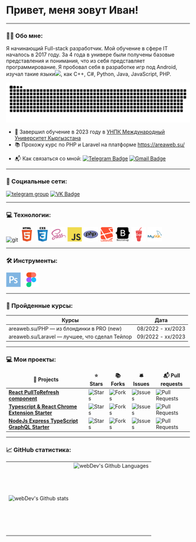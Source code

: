 # Привет, меня зовут Иван!
---
### :man_technologist: Обо мне:
Я начинающий Full-stack разработчик. Мой обучение в сфере IT началось в 2017 году. За 4 года в универе были получены базовые представления и понимания, что из себя представляет программирование. Я пробовал себя в разработке игр под Android, изучал такие языки<img src="https://media.giphy.com/media/WUlplcMpOCEmTGBtBW/giphy.gif" width="30px">, как C++, С#, Python, Java, JavaScript, PHP.

<p align="center">
 <img width="700" src="/github-snake.svg" alt="snake"/>
</p>
<!--
   <a href=""><img width="35%" align="right" alt="Github" src="/work.gif" /></a>
   -->

- :school: Завершил обучение в 2023 году в <a href="https://muk.iuk.kg">УНПК Международный Университет Кыргызстана</a>
- 📚 Прохожу курс по PHP и Laravel на платформе https://areaweb.su/

<!-- :zap: Являюсь старшим студентом на курсе Веб-разработки Яндекс Практикум.-->

- 📬 Как связаться со мной: [![Telegram Badge](https://img.shields.io/badge/-@digidon727-blue?style=flat-square&logo=Telegram&logoColor=white)](https://t.me/digidon727) [![Gmail Badge](https://img.shields.io/badge/-ivntik77@gmail.com-c14438?style=flat-square&logo=Gmail&logoColor=white&link=mailto:ivntik77@gmail.com)](mailto:ivntik77@gmail.com)


---

### 💬 Социальные сети:
<div id="badges">
   <a href="https://t.me/digidon727" target="_blank"><img src="https://cdn-icons-png.flaticon.com/512/2111/2111646.png" width="40" height="40" alt="telegram group" /></a> <a href="https://vk.com/i.tikhonov1999" target="_blank"><img src="https://cdn-icons-png.flaticon.com/512/145/145813.png" width="40" height="40" alt="VK Badge"/></a>
</div>

---

### 💻 Технологии:
<div>
<img src="https://www.vectorlogo.zone/logos/git-scm/git-scm-icon.svg" alt="git" width="40" height="40"/>
<img src="https://raw.githubusercontent.com/devicons/devicon/master/icons/html5/html5-original-wordmark.svg" alt="html5" width="40" height="40"/>
<img src="https://raw.githubusercontent.com/devicons/devicon/master/icons/css3/css3-original-wordmark.svg" alt="css3" width="40" height="40"/>
<img src="https://raw.githubusercontent.com/devicons/devicon/master/icons/sass/sass-original.svg" alt="sass" width="40" height="40"/>
<img src="https://raw.githubusercontent.com/devicons/devicon/master/icons/javascript/javascript-original.svg" alt="javascript" width="40" height="40"/>
<img src="https://raw.githubusercontent.com/devicons/devicon/master/icons/php/php-original.svg" alt="php" width="40" height="40"/>
<img src="https://raw.githubusercontent.com/devicons/devicon/master/icons/laravel/laravel-plain-wordmark.svg" alt="laravel" width="40" height="40"/>
<img src="https://raw.githubusercontent.com/devicons/devicon/master/icons/bootstrap/bootstrap-plain-wordmark.svg" alt="bootstrap" width="40" height="40"/>
<img src="https://raw.githubusercontent.com/devicons/devicon/master/icons/gulp/gulp-plain.svg" alt="gulp" width="40" height="40"/>
<img src="https://raw.githubusercontent.com/devicons/devicon/master/icons/mysql/mysql-original-wordmark.svg" alt="mysql" width="40" height="40"/>
</div>

---

### 🛠 Инструменты:
<div>
  <img src="https://github.com/devicons/devicon/blob/master/icons/photoshop/photoshop-plain.svg" title="photoshop" alt="photoshop" width="40" height="40"/>&nbsp;
  <img src="https://github.com/devicons/devicon/blob/master/icons/figma/figma-original.svg" title="figma" alt="figma" width="40" height="40"/>&nbsp;
</div>

---

 ### 📝 Пройденные курсы:
 
| Курсы                                                           | Дата              |
| ----------------------------------------------------------------| :---------------: |
| areaweb.su/PHP — из блондинки в PRO (new)                       | 08/2022 - xx/2023 |
| areaweb.su/Laravel — лучшее, что сделал Тейлор                  | 09/2022 - xx/2023 |

--- 


### 💻 Мои проекты:

<table>
  <thead align="center">
    <tr border: none;>
      <td><b>🎁 Projects</b></td>
      <td><b>⭐ Stars</b></td>
      <td><b>📚 Forks</b></td>
      <td><b>🛎 Issues</b></td>
      <td><b>📬 Pull requests</b></td>
    </tr>
  </thead>
  <tbody>
    <tr>
      <td><a href="https://github.com/thmsgbrt/react-simple-pull-to-refresh"><b>React PullToRefresh component</b></a></td>
      <td><img alt="Stars" src="https://img.shields.io/github/stars/thmsgbrt/react-simple-pull-to-refresh?style=flat-square&labelColor=343b41"/></td>
      <td><img alt="Forks" src="https://img.shields.io/github/forks/thmsgbrt/react-simple-pull-to-refresh?style=flat-square&labelColor=343b41"/></td>
      <td><img alt="Issues" src="https://img.shields.io/github/issues/thmsgbrt/react-simple-pull-to-refresh?style=flat-square&labelColor=343b41"/></td>
      <td><img alt="Pull Requests" src="https://img.shields.io/github/issues-pr/thmsgbrt/react-simple-pull-to-refresh?style=flat-square&labelColor=343b41"/></td>
    </tr>
	  <tr>
      <td><a href="https://github.com/thmsgbrt/Chrome-Extension-with-React-and-Typescript-Starter-Pack"><b>Typescript & React Chrome Extension Starter</b></a></td>
      <td><img alt="Stars" src="https://img.shields.io/github/stars/thmsgbrt/Chrome-Extension-with-React-and-Typescript-Starter-Pack?style=flat-square&labelColor=343b41"/></td>
      <td><img alt="Forks" src="https://img.shields.io/github/forks/thmsgbrt/Chrome-Extension-with-React-and-Typescript-Starter-Pack?style=flat-square&labelColor=343b41"/></td>
      <td><img alt="Issues" src="https://img.shields.io/github/issues/thmsgbrt/Chrome-Extension-with-React-and-Typescript-Starter-Pack?style=flat-square&labelColor=343b41"/></td>
      <td><img alt="Pull Requests" src="https://img.shields.io/github/issues-pr/thmsgbrt/Chrome-Extension-with-React-and-Typescript-Starter-Pack?style=flat-square&labelColor=343b41"/></td>
    </tr>
    <tr>
      <td><a href="https://github.com/thmsgbrt/nodejs-typescript-express-apollo-graphql-starter"><b>NodeJs Express TypeScript GraphQL Starter</b></a></td>
      <td><img alt="Stars" src="https://img.shields.io/github/stars/thmsgbrt/nodejs-typescript-express-apollo-graphql-starter?style=flat-square&labelColor=343b41"/></td>
      <td><img alt="Forks" src="https://img.shields.io/github/forks/thmsgbrt/nodejs-typescript-express-apollo-graphql-starter?style=flat-square&labelColor=343b41"/></td>
      <td><img alt="Issues" src="https://img.shields.io/github/issues/thmsgbrt/nodejs-typescript-express-apollo-graphql-starter?style=flat-square&labelColor=343b41"/></td>
      <td><img alt="Pull Requests" src="https://img.shields.io/github/issues-pr/thmsgbrt/nodejs-typescript-express-apollo-graphql-starter?style=flat-square&labelColor=343b41"/></td>
    </tr>
  </tbody>
</table>

---

### 📈 GitHub статистика:

<table>
  <tr>
    <td>
      <img align="left" src="http://github-readme-streak-stats.herokuapp.com?user=Digidon727&theme=dark&background=000000" alt="webDev's Github stats" />
    </td>
    <td>
      <img height="195px" align="right" alt="webDev's Github Languages" src="https://github-readme-stats-sigma-five.vercel.app/api/top-langs/?username=Digidon727&layout=compact&theme=vision-friendly-dark" />
    </td>
  </tr>
</table>

